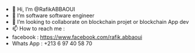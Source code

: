- 👋 Hi, I’m @RafikABBAOUI
- 👀 I’m software software engineer
- 💞️ I’m looking to collaborate on blockchain projet or blockchain App dev
- 📫 How to reach me : 
-  facebook : https://www.facebook.com/rafik.abbaoui
-  Whats App : +213 6 97 40 58 70

<!---
RafikABBAOUI/RafikABBAOUI is a ✨ special ✨ repository because its `README.md` (this file) appears on your GitHub profile.
You can click the Preview link to take a look at your changes.
--->
